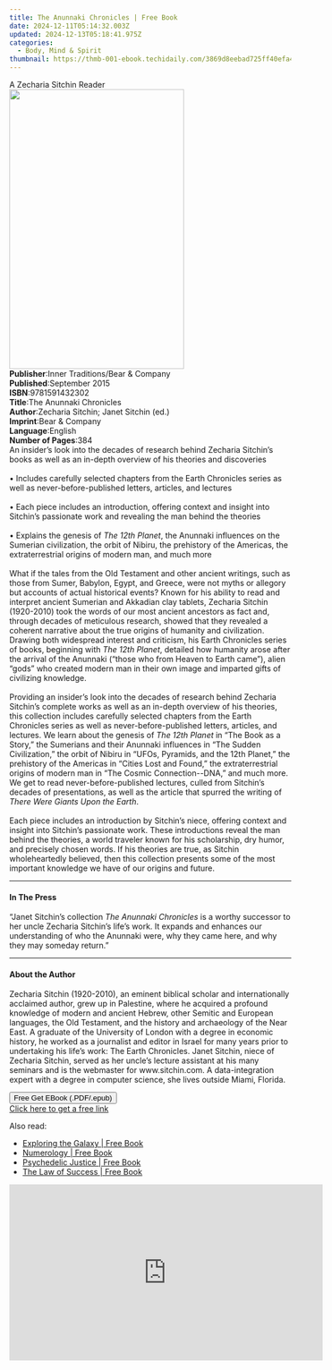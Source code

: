 ```yaml
---
title: The Anunnaki Chronicles | Free Book
date: 2024-12-11T05:14:32.003Z
updated: 2024-12-13T05:18:41.975Z
categories:
  - Body, Mind & Spirit
thumbnail: https://thmb-001-ebook.techidaily.com/3869d8eebad725ff40efa412457853506a4dbeb0e590f0614179d0b039ea1098.jpg
---
```

<main id="book-container">
  <div class="flex flex-col">
    <div class="book-brief flex-1 py-6 px-4 sm:p-6 md:py-10 md:px-8">
      <!-- brief-->
      <div class="book-brief-main">A Zecharia Sitchin Reader</div>
    </div>
    <div
      class="book-meta-info flex-1 grid gap-4 col-start-1 col-end-3 row-start-1 sm:mb-6 sm:grid-cols-4 lg:gap-6 lg:col-start-2 lg:row-end-6 lg:row-span-6 lg:mb-0"
    >
      <div
        class="book-meta-info-left place-content-center mt-4 p-4 text-sm leading-6 col-start-2 col-span-2 dark:text-slate-400"
      >
        <img
          class="w-full h-500 object-cover rounded-lg sm:h-255 sm:col-span-2 lg:col-span-full"
          src="https://img-001-ebook.techidaily.com/f1d0cc82c967e89c668fc42fea885fcec777e39127fd38210a8b10a620c3e923.jpg"
          alt=""
          width="312"
          height="500"
        />
      </div>
      <div
        class="book-meta-info-right mt-2 col-start-1 row-start-2 col-span-3 self-center"
      >
        <!-- meta data  -->
        <div class="flex flex-col px-4 md:px-8">
          <div class="flex-1">
            <strong>Publisher</strong>:<span class="px-2"
              >Inner Traditions/Bear &amp; Company</span
            >
          </div>
          <div class="flex-1">
            <strong>Published</strong>:<span class="px-2">September 2015</span>
          </div>
          <div class="flex-1">
            <strong>ISBN</strong>:<span class="px-2">9781591432302</span>
          </div>
          <div class="flex-1">
            <strong>Title</strong>:<span class="px-2"
              >The Anunnaki Chronicles</span
            >
          </div>
          <div class="flex-1">
            <strong>Author</strong>:<span class="px-2"
              >Zecharia Sitchin; Janet Sitchin (ed.)</span
            >
          </div>
          <div class="flex-1">
            <strong>Imprint</strong>:<span class="px-2"
              >Bear &amp; Company</span
            >
          </div>
          <div class="flex-1">
            <strong>Language</strong>:<span class="px-2">English</span>
          </div>
          <div class="flex-1">
            <strong>Number of Pages</strong>:<span class="px-2">384</span>
          </div>
        </div>
      </div>
    </div>
    <div class="book-description flex-1 py-6 px-4 sm:p-6 md:py-10 md:px-8">
      <div class="book-description-main">
        <div accordion-content="" id="description">
          An insider’s look into the decades of research behind Zecharia
          Sitchin’s books as well as an in-depth overview of his theories and
          discoveries <br />
          <br />• Includes carefully selected chapters from the Earth Chronicles
          series as well as never-before-published letters, articles, and
          lectures <br />
          <br />• Each piece includes an introduction, offering context and
          insight into Sitchin’s passionate work and revealing the man behind
          the theories <br />
          <br />• Explains the genesis of <i>The 12th Planet</i>, the Anunnaki
          influences on the Sumerian civilization, the orbit of Nibiru, the
          prehistory of the Americas, the extraterrestrial origins of modern
          man, and much more <br />
          <br />What if the tales from the Old Testament and other ancient
          writings, such as those from Sumer, Babylon, Egypt, and Greece, were
          not myths or allegory but accounts of actual historical events? Known
          for his ability to read and interpret ancient Sumerian and Akkadian
          clay tablets, Zecharia Sitchin (1920-2010) took the words of our most
          ancient ancestors as fact and, through decades of meticulous research,
          showed that they revealed a coherent narrative about the true origins
          of humanity and civilization. Drawing both widespread interest and
          criticism, his Earth Chronicles series of books, beginning with
          <i>The 12th Planet</i>, detailed how humanity arose after the arrival
          of the Anunnaki (“those who from Heaven to Earth came”), alien “gods”
          who created modern man in their own image and imparted gifts of
          civilizing knowledge. <br />
          <br />Providing an insider’s look into the decades of research behind
          Zecharia Sitchin’s complete works as well as an in-depth overview of
          his theories, this collection includes carefully selected chapters
          from the Earth Chronicles series as well as never-before-published
          letters, articles, and lectures. We learn about the genesis of
          <i>The 12th Planet</i> in “The Book as a Story,” the Sumerians and
          their Anunnaki influences in “The Sudden Civilization,” the orbit of
          Nibiru in “UFOs, Pyramids, and the 12th Planet,” the prehistory of the
          Americas in “Cities Lost and Found,” the extraterrestrial origins of
          modern man in “The Cosmic Connection--DNA,” and much more. We get to
          read never-before-published lectures, culled from Sitchin’s decades of
          presentations, as well as the article that spurred the writing of
          <i>There Were Giants Upon the Earth</i>. <br />
          <br />Each piece includes an introduction by Sitchin’s niece, offering
          context and insight into Sitchin’s passionate work. These
          introductions reveal the man behind the theories, a world traveler
          known for his scholarship, dry humor, and precisely chosen words. If
          his theories are true, as Sitchin wholeheartedly believed, then this
          collection presents some of the most important knowledge we have of
          our origins and future.
        </div>
        <div class="accordion-fader"></div>
      </div>
    </div>
    <div class="book-excerpts flex-1 py-6 px-4 sm:p-6 md:py-10 md:px-8">
      <!-- excerpts-->
      <div class="book-excerpts-main">
        <hr />
        <h4 class="placeholder placeholder-heading">
          <span>In The Press</span>
        </h4>
        <p>
          “Janet Sitchin’s collection <i>The Anunnaki Chronicles </i>is a worthy
          successor to her uncle Zecharia Sitchin’s life’s work. It expands and
          enhances our understanding of who the Anunnaki were, why they came
          here, and why they may someday return.”
        </p>
      </div>
    </div>
    <div class="book-about-author flex-1 py-6 px-4 sm:p-6 md:py-10 md:px-8">
      <!-- about author-->
      <div class="book-main-author-main">
        <hr />
        <h4 class="placeholder placeholder-heading">
          <span>About the Author</span>
        </h4>
        <p>
          Zecharia Sitchin (1920-2010), an eminent biblical scholar and
          internationally acclaimed author, grew up in Palestine, where he
          acquired a profound knowledge of modern and ancient Hebrew, other
          Semitic and European languages, the Old Testament, and the history and
          archaeology of the Near East. A graduate of the University of London
          with a degree in economic history, he worked as a journalist and
          editor in Israel for many years prior to undertaking his life’s work:
          The Earth Chronicles. Janet Sitchin, niece of Zecharia Sitchin, served
          as her uncle’s lecture assistant at his many seminars and is the
          webmaster for www.sitchin.com. A data-integration expert with a degree
          in computer science, she lives outside Miami, Florida.
        </p>
      </div>
    </div>
    <div class="book-free-get flex-1 py-6 px-4 sm:p-6 md:py-10 md:px-8">
      <button
        id="btn-free-get"
        class="bg-blue-500 hover:bg-blue-700 text-white font-bold py-2 px-4 rounded"
      >
        Free Get EBook (.PDF/.epub)
      </button>
      <div id="countdown-display" class="px-2 text-lg mt-2"></div>
      <a
        id="free-link"
        class="hidden bg-blue-500 hover:bg-blue-700 text-white font-bold py-2 px-4 rounded"
        href="https://www.ebooks.com/en-us/book/95782512/the-anunnaki-chronicles/zecharia-sitchin/"
        target="_blank"
        >Click here to get a free link</a
      >
    </div>
    <script>
      let countdownTime = 0;
      let countdownInterval = null;
      document
        .getElementById('btn-free-get')
        .addEventListener('click', startCountdown);
      function startCountdown() {
        countdownTime = new Date().getTime() + 60000 * 3;
        countdownInterval = setInterval(updateCountdown, 1000);
        document.getElementById('btn-free-get').disabled = true;
        document
          .getElementById('btn-free-get')
          .classList.add('bg-gray-500', 'cursor-not-allowed');
      }
      function updateCountdown() {
        let currentTime = new Date().getTime();
        let timeLeft = countdownTime - currentTime;
        let secondsLeft = Math.floor(timeLeft / 1000);
        document.getElementById('countdown-display').innerHTML =
          `Remaining time: ${secondsLeft} seconds.`;
        if (secondsLeft <= 0) {
          clearInterval(countdownInterval);
          document.getElementById('btn-free-get').classList.add('hidden');
          document.getElementById('free-link').classList.remove('hidden');
          document.getElementById('countdown-display').innerHTML = '';
        }
      }
    </script>
  </div>
</main>

<ins class="adsbygoogle"
      style="display:block"
      data-ad-client="ca-pub-7571918770474297"
      data-ad-slot="8358498916"
      data-ad-format="auto"
      data-full-width-responsive="true"></ins>
    

<span class="atpl-alsoreadstyle">Also read:</span>
<div><ul>
<li><a href="https://novels-ebooks.techidaily.com/210203697-9781637958636-exploring-the-galaxy/"><u>Exploring the Galaxy | Free Book</u></a></li>
<li><a href="https://novels-ebooks.techidaily.com/210203693-9781637958803-numerology/"><u>Numerology | Free Book</u></a></li>
<li><a href="https://novels-ebooks.techidaily.com/210203588-9780907791867-psychedelic-justice/"><u>Psychedelic Justice | Free Book</u></a></li>
<li><a href="https://novels-ebooks.techidaily.com/210203636-9781420971620-the-law-of-success/"><u>The Law of Success | Free Book</u></a></li>
</ul></div>

<!-- affiliate ads begin -->
<iframe width="560" height="315" src="https://www.youtube.com/embed/pejPLJBLmXw?si=WD97jA3doqbMCkCX" title="YouTube video player" frameborder="0" allow="accelerometer; autoplay; clipboard-write; encrypted-media; gyroscope; picture-in-picture; web-share" referrerpolicy="strict-origin-when-cross-origin" allowfullscreen></iframe>
<!-- affiliate ads end -->


